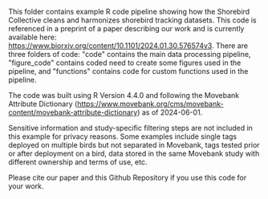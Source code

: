 This folder contains example R code pipeline showing how the Shorebird Collective cleans and harmonizes shorebird tracking datasets. This code is referenced in a preprint of a paper describing our work and is currently available here: https://www.biorxiv.org/content/10.1101/2024.01.30.576574v3. There are three folders of code: "code" contains the main data processing pipeline, "figure_code" contains coded need to create some figures used in the pipeline, and "functions" contains code for custom functions used in the pipeline.

The code was built using R Version 4.4.0 and following the Movebank Attribute Dictionary (https://www.movebank.org/cms/movebank-content/movebank-attribute-dictionary) as of 2024-06-01. 

Sensitive information and study-specific filtering steps are not included in this example for privacy reasons. Some examples include single tags deployed on multiple birds but not separated in Movebank, tags tested prior or after deployment on a bird, data stored in the same Movebank study with different ownership and terms of use, etc. 

Please cite our paper and this Github Repository if you use this code for your work.
